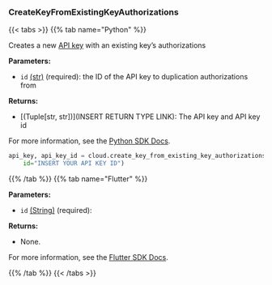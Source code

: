 ### CreateKeyFromExistingKeyAuthorizations

{{< tabs >}}
{{% tab name="Python" %}}

Creates a new [API key](/fleet/cli/#authenticate) with an existing key’s authorizations

**Parameters:**

- `id` [(str)](https://docs.python.org/3/library/stdtypes.html#text-sequence-type-str) (required): the ID of the API key to duplication authorizations from

**Returns:**

- [(Tuple[str, str])](INSERT RETURN TYPE LINK): The API key and API key id

For more information, see the [Python SDK Docs](https://python.viam.dev/autoapi/viam/app/app_client/index.html#viam.app.app_client.AppClient.create_key_from_existing_key_authorizations).

``` python {class="line-numbers linkable-line-numbers"}
api_key, api_key_id = cloud.create_key_from_existing_key_authorizations(
    id="INSERT YOUR API KEY ID")
```

{{% /tab %}}
{{% tab name="Flutter" %}}

**Parameters:**

- `id` [(String)](https://api.flutter.dev/flutter/dart-core/String-class.html) (required):

**Returns:**

- None.

For more information, see the [Flutter SDK Docs](https://flutter.viam.dev/viam_protos.app.app/AppServiceClient/createKeyFromExistingKeyAuthorizations.html).

{{% /tab %}}
{{< /tabs >}}
